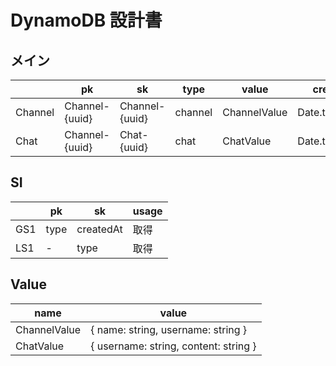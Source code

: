 # DynamoDB 設計書

## メイン

|         | pk             | sk             | type    | value        | createdAt        |
| ------- | -------------- | -------------- | ------- | ------------ | ---------------- |
| Channel | Channel-{uuid} | Channel-{uuid} | channel | ChannelValue | Date.toISOString |
| Chat    | Channel-{uuid} | Chat-{uuid}    | chat    | ChatValue    | Date.toISOString |

## SI

|     | pk   | sk        | usage |
| --- | ---- | --------- | ----- |
| GS1 | type | createdAt | 取得  |
| LS1 | -    | type      | 取得  |

## Value

| name         | value                                 |
| ------------ | ------------------------------------- |
| ChannelValue | { name: string, username: string }    |
| ChatValue    | { username: string, content: string } |
